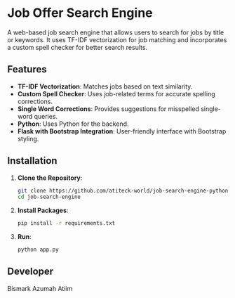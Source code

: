 # Job Offer Search Engine

A web-based job search engine that allows users to search for jobs by title or keywords. It uses TF-IDF vectorization for job matching and incorporates a custom spell checker for better search results.

## Features

- **TF-IDF Vectorization**: Matches jobs based on text similarity.
- **Custom Spell Checker**: Uses job-related terms for accurate spelling corrections.
- **Single Word Corrections**: Provides suggestions for misspelled single-word queries.
- **Python**: Uses Python for the backend.
- **Flask with Bootstrap Integration**: User-friendly interface with Bootstrap styling.

## Installation

1. **Clone the Repository**:
   ```bash
   git clone https://github.com/atiteck-world/job-search-engine-python.git
   cd job-search-engine
2. **Install Packages**:
   ```bash
   pip install -r requirements.txt
3. **Run**:
   ```bash
   python app.py
   
## Developer
Bismark Azumah Atiim
